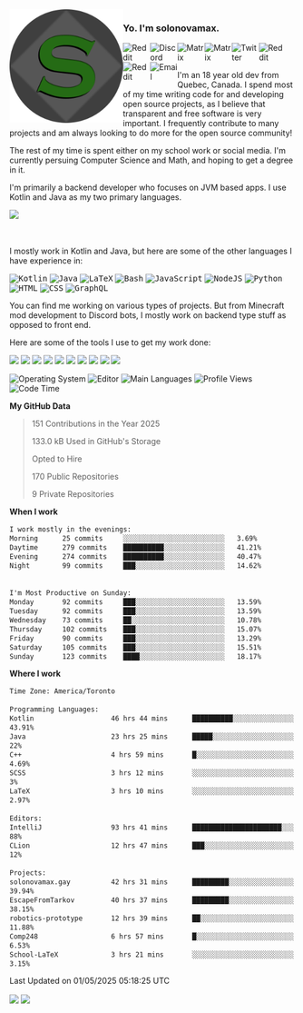 <img align="left" alt="Avatar" width="200px" src="https://raw.githubusercontent.com/solonovamax/solonovamax/main/solonovamax-circle.png" />

### Yo. I'm solonovamax.

<a href="https://gitlab.com/solonovamax">
    <img align="left" alt="Reddit" width="48px" src="https://img.icons8.com/color/2x/gitlab.png">
</a>

<a href="https://discord.solonovamax.gay">
    <img align="left" alt="Discord" width="48px" src="https://img.icons8.com/color/2x/discord-logo.png">
</a>

<a href="https://matrix.to/#/@solonovamax:matrix.org?#gh-light-mode-only">
    <img align="left" alt="Matrix" width="48px" src="https://img.icons8.com/000000/material/2x/matrix-logo.png">
</a>
<a href="https://matrix.to/#/@solonovamax:matrix.org?#gh-dark-mode-only">
    <img align="left" alt="Matrix" width="48px" src="https://img.icons8.com/FFFFFF/material/2x/matrix-logo.png">
</a>

<a href="https://twitter.com/solonovamax">
    <img align="left" alt="Twitter" width="48px" src="https://img.icons8.com/color/2x/twitter.png">
</a>

<!-- <a href="https://twitch.tv/solonovamax">
    <img align="left" alt="Twitch" width="48px" src="https://img.icons8.com/color/2x/twitch.png">
</a> -->

<a href="https://reddit.com/u/solonovamax">
    <img align="left" alt="Reddit" width="48px" src="https://img.icons8.com/color/2x/reddit.png">
</a>

<a href="https://www.youtube.com/channel/UCTxCeyGu41WfEBT8mXpjHMA">
    <img align="left" alt="Reddit" width="48px" src="https://img.icons8.com/color/2x/youtube.png">
</a>

<a href="mailto:solonovamax@12oclockpoint.com">
    <img align="left" alt="Email" width="48px" src="https://img.icons8.com/fluency/2x/mail.png">
</a>

<!-- <a href="https://open.spotify.com/user/solonovamax">
    <img align="left" alt="Spotify" width="48px" src="https://img.icons8.com/color/2x/spotify.png">
</a> -->

<br/>
<br/>

I'm an 18 year old dev from Quebec, Canada.
I spend most of my time writing code for and developing open source projects, as I believe that transparent and free software is very important.
I frequently contribute to many projects and am always looking to do more for the open source community!

The rest of my time is spent either on my school work or social media. I'm currently persuing Computer Science and Math, and hoping to get a degree in it.

I'm primarily a backend developer who focuses on JVM based apps. I use Kotlin and Java as my two primary languages.


<a href="https://github.com/ryo-ma/github-profile-trophy"><img src="https://github-profile-trophy.vercel.app/?username=solonovamax&margin-w=15&row=1"/></a> 

<br/>

I mostly work in Kotlin and Java, but here are some of the other languages I have experience in:

<kbd><img height="32" alt="Kotlin" src="https://img.icons8.com/color/1x/kotlin.png"></kbd>
<kbd><img height="32" alt="Java" src="https://img.icons8.com/color/1x/java-coffee-cup-logo.png"></kbd>
<kbd><img height="32" alt="LaTeX" src="https://img.icons8.com/color/1x/latex.png"></kbd>
<kbd><img height="32" alt="Bash" src="https://img.icons8.com/color/1x/console.png"></kbd>
<kbd><img height="32" alt="JavaScript" src="https://img.icons8.com/color/1x/javascript.png"></kbd>
<kbd><img height="32" alt="NodeJS" src="https://img.icons8.com/color/1x/nodejs.png"></kbd>
<kbd><img height="32" alt="Python" src="https://img.icons8.com/color/1x/python.png"></kbd>
<kbd><img height="32" alt="HTML" src="https://img.icons8.com/color/1x/html-5.png"></kbd>
<kbd><img height="32" alt="CSS" src="https://img.icons8.com/color/1x/css3.png"></kbd>
<kbd><img height="32" alt="GraphQL" src="https://img.icons8.com/color/1x/graphql.png"></kbd>

You can find me working on various types of projects.
But from Minecraft mod development to Discord bots, I mostly work on backend type stuff as opposed to front end.

Here are some of the tools I use to get my work done:

<kbd><img height="32" src="https://img.icons8.com/color/2x/intellij-idea.png"></kbd>
<kbd><img height="32" src="https://img.icons8.com/color/2x/linux.png"></kbd>
<kbd><img height="32" src="https://img.icons8.com/fluent/2x/console.png"></kbd>
<kbd><img height="32" src="https://img.icons8.com/color/2x/open-source.png"></kbd>
<kbd><img height="32" src="https://img.icons8.com/color/2x/git.png"></kbd>
<kbd><img height="32" src="https://img.icons8.com/color/2x/docker.png"></kbd>
<kbd><img height="32" src="https://img.icons8.com/color/2x/mongodb.png"></kbd>
<kbd><img height="32" src="https://img.icons8.com/color/2x/nginx.png"></kbd>
<a href="?#gh-light-mode-only"><kbd><img height="32" src="https://img.icons8.com/metro/2x/mysql.png"></kbd></a>
<a href="?#gh-dark-mode-only"><kbd><img height="32" src="https://img.icons8.com/FFFFFF/metro/2x/mysql.png"></kbd></a>

![Operating System](https://img.shields.io/badge/OS-Arch%20Linux-informational?style=for-the-badge&logo=Arch%20Linux&logoColor=white&color=007ec6)
![Editor](https://img.shields.io/badge/Editor-IntelliJ%20Idea-informational?style=for-the-badge&logo=IntelliJ%20Idea&logoColor=white&color=007ec6)
![Main Languages](https://img.shields.io/badge/Main%20Languages-Java%20%26%20Kotlin-informational?style=for-the-badge&logo=Java&logoColor=white&color=007ec6)
![Profile Views](https://komarev.com/ghpvc/?username=solonovamax&color=blue&style=for-the-badge)
![Code Time](https://img.shields.io/endpoint?url=https://wakapi.solonovamax.gay/api/compat/shields/v1/solonovamax/interval:all_time&label=Code%20Time&style=for-the-badge&color=blue)

<!--START_SECTION:waka-->
**My GitHub Data**

> 151 Contributions in the Year 2025
> 
> 133.0 kB Used in GitHub's Storage
> 
> Opted to Hire
> 
> 170 Public Repositories
> 
> 9 Private Repositories
> 
**When I work** 

```text
I work mostly in the evenings: 
Morning      25 commits     ░░░░░░░░░░░░░░░░░░░░░░░░░   3.69% 
Daytime      279 commits    ██████████░░░░░░░░░░░░░░░   41.21% 
Evening      274 commits    ██████████░░░░░░░░░░░░░░░   40.47% 
Night        99 commits     ███░░░░░░░░░░░░░░░░░░░░░░   14.62%


I'm Most Productive on Sunday: 
Monday       92 commits     ███░░░░░░░░░░░░░░░░░░░░░░   13.59% 
Tuesday      92 commits     ███░░░░░░░░░░░░░░░░░░░░░░   13.59% 
Wednesday    73 commits     ██░░░░░░░░░░░░░░░░░░░░░░░   10.78% 
Thursday     102 commits    ███░░░░░░░░░░░░░░░░░░░░░░   15.07% 
Friday       90 commits     ███░░░░░░░░░░░░░░░░░░░░░░   13.29% 
Saturday     105 commits    ███░░░░░░░░░░░░░░░░░░░░░░   15.51% 
Sunday       123 commits    ████░░░░░░░░░░░░░░░░░░░░░   18.17%

```


**Where I work** 

```text
Time Zone: America/Toronto

Programming Languages: 
Kotlin                   46 hrs 44 mins      ██████████░░░░░░░░░░░░░░░   43.91% 
Java                     23 hrs 25 mins      █████░░░░░░░░░░░░░░░░░░░░   22% 
C++                      4 hrs 59 mins       █░░░░░░░░░░░░░░░░░░░░░░░░   4.69% 
SCSS                     3 hrs 12 mins       ░░░░░░░░░░░░░░░░░░░░░░░░░   3% 
LaTeX                    3 hrs 10 mins       ░░░░░░░░░░░░░░░░░░░░░░░░░   2.97%

Editors: 
IntelliJ                 93 hrs 41 mins      ██████████████████████░░░   88% 
CLion                    12 hrs 47 mins      ███░░░░░░░░░░░░░░░░░░░░░░   12%

Projects: 
solonovamax.gay          42 hrs 31 mins      █████████░░░░░░░░░░░░░░░░   39.94% 
EscapeFromTarkov         40 hrs 37 mins      █████████░░░░░░░░░░░░░░░░   38.15% 
robotics-prototype       12 hrs 39 mins      ██░░░░░░░░░░░░░░░░░░░░░░░   11.88% 
Comp248                  6 hrs 57 mins       █░░░░░░░░░░░░░░░░░░░░░░░░   6.53% 
School-LaTeX             3 hrs 21 mins       ░░░░░░░░░░░░░░░░░░░░░░░░░   3.15%

```


 Last Updated on 01/05/2025 05:18:25 UTC
<!--END_SECTION:waka-->

<div style="white-space:nowrap;width:100%;position: relative;display: inline-block">
<img align="center" src="https://github-readme-stats.vercel.app/api?username=solonovamax&custom_title=solonovamax%27s%20Github%20Stats&langs_count=5&include_all_commits=true&count_private=true&show_icons=true&theme=github_dark"/>
<img align="center" src="https://github-readme-stats.vercel.app/api/wakatime?api_domain=wakapi.dev&username=solonovamax&range=last_30_days&custom_title=solonovamax%27s+Primary+Languages+%28Last+Month%29&langs_count=10&show_icons=true&theme=github_dark"/>
</div>
